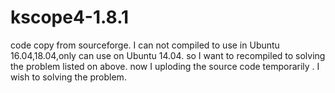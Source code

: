 # kscope4-1.8.1
code copy from sourceforge. 
I can not compiled to use in Ubuntu 16.04,18.04,only can use on Ubuntu 14.04.
so I want to recompiled to solving the problem listed on above.
now I uploding the source code temporarily .
I wish to solving the problem.
